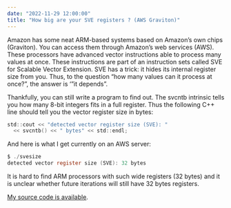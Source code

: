 ```yaml
---
date: "2022-11-29 12:00:00"
title: "How big are your SVE registers ? (AWS Graviton)"
---
```




Amazon has some neat ARM-based systems based on Amazon&rsquo;s own chips (Graviton). You can access them through Amazon&rsquo;s web services (AWS). These processors have advanced vector instructions able to process many values at once. These instructions are part of an instruction sets called SVE for Scalable Vector Extension. SVE has a trick: it hides its internal register size from you. Thus, to the question &ldquo;how many values can it process at once?&rdquo;, the answer is &lsquo;&rdquo;it depends&rdquo;.

Thankfully, you can still write a program to find out. The svcntb intrinsic tells you how many 8-bit integers fits in a full register. Thus the following C++ line should tell you the vector register size in bytes:
```C
std::cout << "detected vector register size (SVE): " 
  << svcntb() << " bytes" << std::endl;
```


And here is what I get currently on an AWS server:
```C
$ ./svesize
detected vector register size (SVE): 32 bytes
```


It is hard to find ARM processors with such wide registers (32 bytes) and it is unclear whether future iterations will still have 32 bytes registers.

[My source code is available](https://github.com/lemire/Code-used-on-Daniel-Lemire-s-blog/tree/master/2022/11/29).

